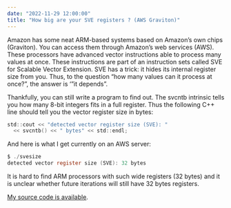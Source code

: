 ```yaml
---
date: "2022-11-29 12:00:00"
title: "How big are your SVE registers ? (AWS Graviton)"
---
```




Amazon has some neat ARM-based systems based on Amazon&rsquo;s own chips (Graviton). You can access them through Amazon&rsquo;s web services (AWS). These processors have advanced vector instructions able to process many values at once. These instructions are part of an instruction sets called SVE for Scalable Vector Extension. SVE has a trick: it hides its internal register size from you. Thus, to the question &ldquo;how many values can it process at once?&rdquo;, the answer is &lsquo;&rdquo;it depends&rdquo;.

Thankfully, you can still write a program to find out. The svcntb intrinsic tells you how many 8-bit integers fits in a full register. Thus the following C++ line should tell you the vector register size in bytes:
```C
std::cout << "detected vector register size (SVE): " 
  << svcntb() << " bytes" << std::endl;
```


And here is what I get currently on an AWS server:
```C
$ ./svesize
detected vector register size (SVE): 32 bytes
```


It is hard to find ARM processors with such wide registers (32 bytes) and it is unclear whether future iterations will still have 32 bytes registers.

[My source code is available](https://github.com/lemire/Code-used-on-Daniel-Lemire-s-blog/tree/master/2022/11/29).

